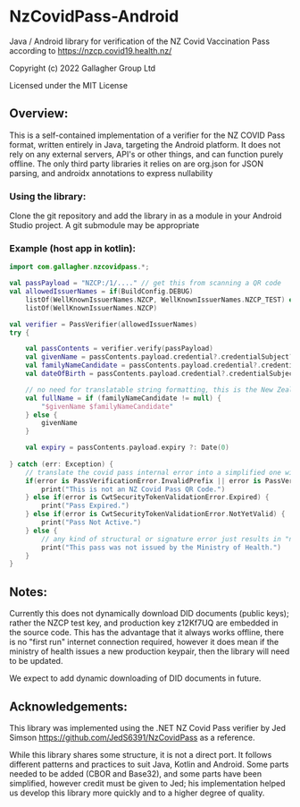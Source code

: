 # NzCovidPass-Android
Java / Android library for verification of the NZ Covid Vaccination Pass according to https://nzcp.covid19.health.nz/

Copyright (c) 2022 Gallagher Group Ltd

Licensed under the MIT License

## Overview:

This is a self-contained implementation of a verifier for the NZ COVID Pass format, written entirely in Java, targeting the Android platform.
It does not rely on any external servers, API's or other things, and can function purely offline. The only third party libraries it relies on are org.json for JSON parsing, and androidx annotations to express nullability

### Using the library:

Clone the git repository and add the library in as a module in your Android Studio project. A git submodule may be appropriate

### Example (host app in kotlin):

```kotlin
import com.gallagher.nzcovidpass.*;

val passPayload = "NZCP:/1/...." // get this from scanning a QR code
val allowedIssuerNames = if(BuildConfig.DEBUG)
    listOf(WellKnownIssuerNames.NZCP, WellKnownIssuerNames.NZCP_TEST) else
    listOf(WellKnownIssuerNames.NZCP)

val verifier = PassVerifier(allowedIssuerNames)
try {

    val passContents = verifier.verify(passPayload)
    val givenName = passContents.payload.credential?.credentialSubject?.givenName ?: ""
    val familyNameCandidate = passContents.payload.credential?.credentialSubject?.familyName
    val dateOfBirth = passContents.payload.credential?.credentialSubject?.dateOfBirth ?: ""

    // no need for translatable string formatting, this is the New Zealand covid pass specifically
    val fullName = if (familyNameCandidate != null) {
        "$givenName $familyNameCandidate"
    } else {
        givenName
    }

    val expiry = passContents.payload.expiry ?: Date(0)
            
} catch (err: Exception) {
    // translate the covid pass internal error into a simplified one with just a message, for the view to display
    if(error is PassVerificationError.InvalidPrefix || error is PassVerificationError.InvalidPassComponents) {
        print("This is not an NZ Covid Pass QR Code.")
    } else if(error is CwtSecurityTokenValidationError.Expired) {
        print("Pass Expired.")
    } else if(error is CwtSecurityTokenValidationError.NotYetValid) {
        print("Pass Not Active.")
    } else {
        // any kind of structural or signature error just results in "not issued by the ministry of health"
        print("This pass was not issued by the Ministry of Health.")
    }
}
```

## Notes:
Currently this does not dynamically download DID documents (public keys); rather the NZCP test key, and production key z12Kf7UQ are embedded in the source code. This has the advantage that it always works offline, there is no "first run" internet connection required, however it does mean if the ministry of health issues a new production keypair, then the library will need to be updated.

We expect to add dynamic downloading of DID documents in future.

## Acknowledgements:

This library was implemented using the .NET NZ Covid Pass verifier by Jed Simson https://github.com/JedS6391/NzCovidPass as a reference.

While this library shares some structure, it is not a direct port. It follows different patterns and practices to suit Java, Kotlin and Android.
Some parts needed to be added (CBOR and Base32), and some parts have been simplified, however credit must be given to Jed; his implementation helped us develop this library more quickly and to a higher degree of quality.
